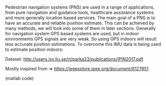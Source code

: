 Pedestrian navigation systems (PNS) are used in a range of applications, from pure navigation and
guidance tools, healthcare assistance systems and more generally location based services. The main
goal of a PNS is to have an accurate and reliable position estimate. This can be achieved by many
methods, we will look into some of them in later sections. Generally for navigation system GPS based
systems are used, but in indoor environments GPS signals are very weak. So using GPS indoors will
result less accurate position estimations. To overcome this IMU data is being used to estimate position
indoors.

Dataset: http://users.isy.liu.se/rt/parka23/publications/IPIN2017.pdf

Mostly inspired from => https://ieeexplore.ieee.org/document/6127851

(matlab code)
